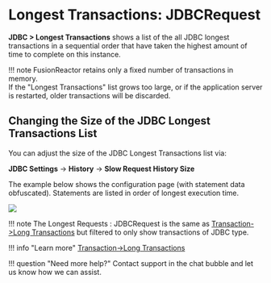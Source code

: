 # Longest Transactions: JDBCRequest

**JDBC &gt; Longest Transactions** shows a list of the all JDBC
longest transactions in a sequential order that have taken the highest
amount of time to complete on this instance.

!!! note
    FusionReactor retains only a fixed number of transactions in memory.  
    If the "Longest Transactions" list grows too large, or if the application server is restarted, older transactions will be discarded.



## Changing the Size of the JDBC Longest Transactions List

You can adjust the size of the JDBC Longest Transactions list via:

**JDBC Settings** → **History** → **Slow Request History Size**

The example below shows the configuration page (with statement data obfuscated). Statements are listed in order of longest execution time.


![](/attachments/245551176/245551225.png)

!!! note
    The Longest Requests : JDBCRequest is the same as [Transaction->Long Transactions](../Transactions/Longest-Transactions.md) but filtered to only show transactions of JDBC type.

!!! info "Learn more"
    [Transaction->Long Transactions](../Transactions/Longest-Transactions.md)
    

!!! question "Need more help?"
    Contact support in the chat bubble and let us know how we can assist.

